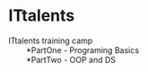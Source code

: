 # ITtalents
ITtalents training camp  
&nbsp;&nbsp;&nbsp;&nbsp;&nbsp;&nbsp;&nbsp;&nbsp;*PartOne - Programing Basics  
&nbsp;&nbsp;&nbsp;&nbsp;&nbsp;&nbsp;&nbsp;&nbsp;*PartTwo - OOP and DS  
